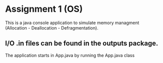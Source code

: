 # Assignment 1 (OS)
This is a java console application to simulate memory managment (Allocation - Deallocation - Defragmentation).
## I/O .in files can be found in the outputs package.

The application starts in App.java by running the App.java class
